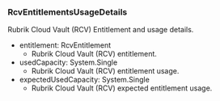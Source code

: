 ### RcvEntitlementsUsageDetails
Rubrik Cloud Vault (RCV) Entitlement and usage details.

- entitlement: RcvEntitlement
  - Rubrik Cloud Vault (RCV) entitlement.
- usedCapacity: System.Single
  - Rubrik Cloud Vault (RCV) entitlement usage.
- expectedUsedCapacity: System.Single
  - Rubrik Cloud Vault (RCV) expected entitlement usage.
